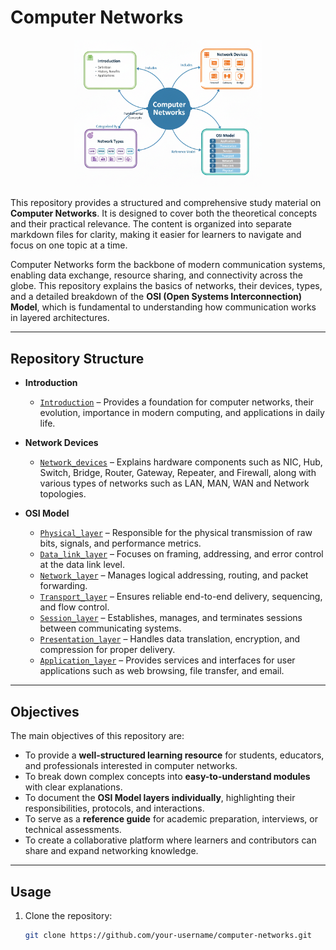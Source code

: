 # Computer Networks

<p align="center">
  <img src="./Pictures-Doc/CN-Image.png" alt="NIC" width="300px" />
</p>


This repository provides a structured and comprehensive study material on **Computer Networks**. It is designed to cover both the theoretical concepts and their practical relevance. The content is organized into separate markdown files for clarity, making it easier for learners to navigate and focus on one topic at a time.  

Computer Networks form the backbone of modern communication systems, enabling data exchange, resource sharing, and connectivity across the globe. This repository explains the basics of networks, their devices, types, and a detailed breakdown of the **OSI (Open Systems Interconnection) Model**, which is fundamental to understanding how communication works in layered architectures.

---

## Repository Structure

- **Introduction**
  - [`Introduction`](./Networks-Doc/Networks-Introduction.md) – Provides a foundation for computer networks, their evolution, importance in modern computing, and applications in daily life.

- **Network Devices**
  - [`Network_devices`](./Networks-Doc/Networking-Concepts.md) – Explains hardware components such as NIC, Hub, Switch, Bridge, Router, Gateway, Repeater, and Firewall, along with various types of networks such as LAN, MAN, WAN and Network topologies.

- **OSI Model**
  - [`Physical_layer`](./Networks-Doc/Physical-Layer.md) – Responsible for the physical transmission of raw bits, signals, and performance metrics.
  - [`Data_link_layer`](./Networks-Doc/Data-Link-Layer.md) – Focuses on framing, addressing, and error control at the data link level.
  - [`Network_layer`](.//Networks-Doc/Network-Layer.md) – Manages logical addressing, routing, and packet forwarding.
  - [`Transport_layer`](./Networks-Doc/Transport-Layer.md) – Ensures reliable end-to-end delivery, sequencing, and flow control.
  - [`Session_layer`](.//Networks-Doc/Session-Layer.md) – Establishes, manages, and terminates sessions between communicating systems.
  - [`Presentation_layer`](./Networks-Doc/Presentation-Layer.md) – Handles data translation, encryption, and compression for proper delivery.
  - [`Application_layer`](./application_layer.md) – Provides services and interfaces for user applications such as web browsing, file transfer, and email.

---

## Objectives

The main objectives of this repository are:
- To provide a **well-structured learning resource** for students, educators, and professionals interested in computer networks.
- To break down complex concepts into **easy-to-understand modules** with clear explanations.
- To document the **OSI Model layers individually**, highlighting their responsibilities, protocols, and interactions.
- To serve as a **reference guide** for academic preparation, interviews, or technical assessments.
- To create a collaborative platform where learners and contributors can share and expand networking knowledge.

---


## Usage

1. Clone the repository:
   ```bash
   git clone https://github.com/your-username/computer-networks.git
